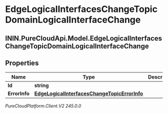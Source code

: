 # EdgeLogicalInterfacesChangeTopicDomainLogicalInterfaceChange

## ININ.PureCloudApi.Model.EdgeLogicalInterfacesChangeTopicDomainLogicalInterfaceChange

## Properties

|Name | Type | Description | Notes|
|------------ | ------------- | ------------- | -------------|
| **Id** | **string** |  | [optional] |
| **ErrorInfo** | [**EdgeLogicalInterfacesChangeTopicErrorInfo**](EdgeLogicalInterfacesChangeTopicErrorInfo) |  | [optional] |



_PureCloudPlatform.Client.V2 245.0.0_

